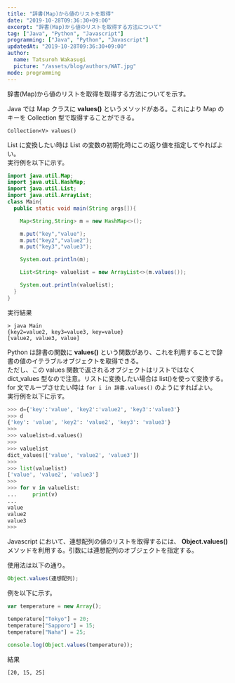 ```yaml
---
title: "辞書(Map)から値のリストを取得"
date: "2019-10-28T09:36:30+09:00"
excerpt: "辞書(Map)から値のリストを取得する方法について"
tag: ["Java", "Python", "Javascript"]
programming: ["Java", "Python", "Javascript"]
updatedAt: "2019-10-28T09:36:30+09:00"
author:
  name: Tatsuroh Wakasugi
  picture: "/assets/blog/authors/WAT.jpg"
mode: programming
---
```


辞書(Map)から値のリストを取得を取得する方法についてを示す。

<div class="note_content_by_programming_language" id="note_content_Java">

Java では Map クラスに **values()** というメソッドがある。これにより Map のキーを Collection 型で取得することができる。

`Collection<V> values()`

List に変換したい時は List の変数の初期化時にこの返り値を指定してやればよい。  
実行例を以下に示す。

```java
import java.util.Map;
import java.util.HashMap;
import java.util.List;
import java.util.ArrayList;
class Main{
  public static void main(String args[]){

    Map<String,String> m = new HashMap<>();

    m.put("key","value");
    m.put("key2","value2");
    m.put("key3","value3");

    System.out.println(m);

    List<String> valuelist = new ArrayList<>(m.values());

    System.out.println(valuelist);
  }
}
```

実行結果

```
> java Main
{key2=value2, key3=value3, key=value}
[value2, value3, value]
```

</div>
<div class="note_content_by_programming_language" id="note_content_Python">

Python は辞書の関数に **values()** という関数があり、これを利用することで辞書の値のイテラブルオブジェクトを取得できる。  
ただし、この values 関数で返されるオブジェクトはリストではなく dict_values 型なので注意。リストに変換したい場合は list()を使って変換する。  
for 文でループさせたい時は `for i in 辞書.values()` のようにすればよい。  
実行例を以下に示す。

```python
>>> d={'key':'value', 'key2':'value2', 'key3':'value3'}
>>> d
{'key': 'value', 'key2': 'value2', 'key3': 'value3'}
>>>
>>> valuelist=d.values()
>>>
>>> valuelist
dict_values(['value', 'value2', 'value3'])
>>>
>>> list(valuelist)
['value', 'value2', 'value3']
>>>
>>> for v in valuelist:
...     print(v)
...
value
value2
value3
>>>
```

</div>
<div class="note_content_by_programming_language" id="note_content_Javascript">

Javascript において、連想配列の値のリストを取得するには、 **Object.values()** メソッドを利用する。引数には連想配列のオブジェクトを指定する。

使用法は以下の通り。

```javascript
Object.values(連想配列);
```

例を以下に示す。

```javascript
var temperature = new Array();

temperature["Tokyo"] = 20;
temperature["Sapporo"] = 15;
temperature["Naha"] = 25;

console.log(Object.values(temperature));
```

結果

```
[20, 15, 25]
```

</div>
